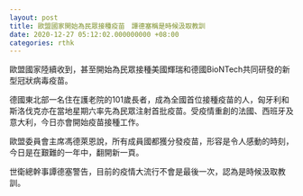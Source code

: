 ```yaml
---
layout: post
title: 歐盟國家開始為民眾接種疫苗　譚德塞稱是時候汲取教訓
date: 2020-12-27 05:12:02.000000000 +08:00
categories: rthk
---
```


歐盟國家陸續收到，甚至開始為民眾接種美國輝瑞和德國BioNTech共同研發的新型冠狀病毒疫苗。

德國東北部一名住在護老院的101歲長者，成為全國首位接種疫苗的人，匈牙利和斯洛伐克亦在當地星期六率先為民眾注射首批疫苗。受疫情重創的法國、西班牙及意大利，今日亦會開始疫苗接種工作。

歐盟委員會主席馮德萊恩說，所有成員國都獲分發疫苗，形容是令人感動的時刻，今日是在艱難的一年中，翻開新一頁。

世衛總幹事譚德塞警告，目前的疫情大流行不會是最後一次，認為是時候汲取教訓。
